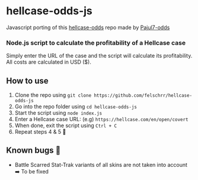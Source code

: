 # hellcase-odds-js
Javascript porting of this [hellcase-odds](https://github.com/Pajul7/hellcase-odds) repo made by [Pajul7-odds](https://github.com/Pajul7)  

### Node.js script to calculate the profitability of a Hellcase case  
Simply enter the URL of the case and the script will calculate its profitability.  
All costs are calculated in USD ($).

## How to use

1. Clone the repo using `git clone https://github.com/felschrr/hellcase-odds-js`
2. Go into the repo folder using `cd hellcase-odds-js`
3. Start the script using `node index.js`
4. Enter a Hellcase case URL: (e.g) `https://hellcase.com/en/open/covert`
5. When done, exit the script using `Ctrl + C`
6. Repeat steps 4 & 5 :repeat:

## Known bugs :bug:
* Battle Scarred Stat-Trak variants of all skins are not taken into account ➡️ To be fixed
